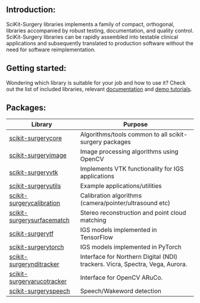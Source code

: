 
<!--
## What is SciKit-Surgery libraries:
-->

## Introduction:

SciKit-Surgery libraries implements a family of compact, orthogonal, libraries accompanied by robust testing, documentation, and quality control. SciKit-Surgery libraries can be rapidly assembled into testable clinical applications and subsequently translated to production software without the need for software reimplementation.

## Getting started:

Wondering which library is suitable for your job and how to use it? Check out the list of included libraries, relevant [documentation](https://scikit-surgery.readthedocs.io/en/latest/) and [demo tutorials](https://scikit-surgery.readthedocs.io/en/latest/#tutorials).


## Packages:

| Library                                                                         | Purpose                                                                      |
|---------------------------------------------------------------------------------|------------------------------------------------------------------------------|
| [scikit-surgerycore](https://github.com/UCL/scikit-surgerycore)                 | Algorithms/tools common to all scikit-surgery packages                       |
| [scikit-surgeryimage](https://github.com/UCL/scikit-surgeryimage)               | Image processing algorithms using OpenCV                                     |
| [scikit-surgeryvtk](https://github.com/UCL/scikit-surgeryvtk)                   | Implements VTK functionality for IGS applications                            |
| [scikit-surgeryutils](https://github.com/UCL/scikit-surgeryutils)               | Example applications/utilities                                               |
| [scikit-surgerycalibration](https://github.com/UCL/scikit-surgerycalibration)   | Calibration algorithms (camera/pointer/ultrasound etc)                       |
| [scikit-surgerysurfacematch](https://github.com/UCL/scikit-surgerysurfacematch) | Stereo reconstruction and point cloud matching                               |
| [scikit-surgerytf](https://github.com/UCL/scikit-surgerytf)                     | IGS models implemented in TensorFlow                                         |
| [scikit-surgerytorch](https://github.com/UCL/scikit-surgerytorch)               | IGS models implemented in PyTorch                                            |
| [scikit-surgerynditracker](https://github.com/UCL/scikit-surgerynditracker)     | Interface for Northern Digital (NDI) trackers. Vicra, Spectra, Vega, Aurora. |
| [scikit-surgeryarucotracker](https://github.com/UCL/scikit-surgeryarucotracker) | Interface for OpenCV ARuCo.                                                  |
| [scikit-surgeryspeech](https://github.com/UCL/scikit-surgeryspeech)             | Speech/Wakeword detection                                                    |




<!--
You can use the [editor on GitHub](https://github.com/mianasbat/ghpages/edit/main/README.md) to maintain and preview the content for your website in Markdown files.

Whenever you commit to this repository, GitHub Pages will run [Jekyll](https://jekyllrb.com/) to rebuild the pages in your site, from the content in your Markdown files.

### Markdown

Markdown is a lightweight and easy-to-use syntax for styling your writing. It includes conventions for

```markdown
Syntax highlighted code block

# Header 1
## Header 2
### Header 3

- Bulleted
- List

1. Numbered
2. List

**Bold** and _Italic_ and `Code` text

[Link](url) and ![Image](src)
```

For more details see [GitHub Flavored Markdown](https://guides.github.com/features/mastering-markdown/).

### Jekyll Themes

Your Pages site will use the layout and styles from the Jekyll theme you have selected in your [repository settings](https://github.com/mianasbat/ghpages/settings). The name of this theme is saved in the Jekyll `_config.yml` configuration file.

### Support or Contact

Having trouble with Pages? Check out our [documentation](https://docs.github.com/categories/github-pages-basics/) or [contact support](https://github.com/contact) and we’ll help you sort it out.

-->
